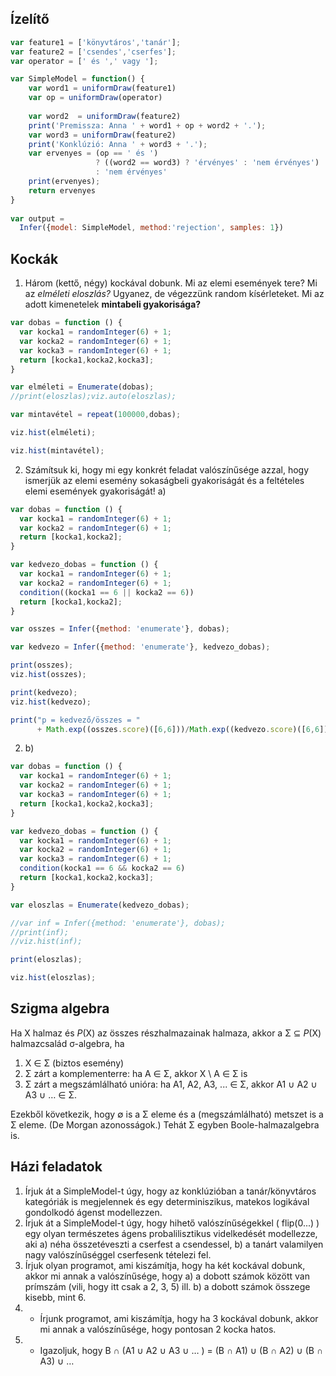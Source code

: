 ## Ízelítő

````javascript
var feature1 = ['könyvtáros','tanár'];
var feature2 = ['csendes','cserfes'];
var operator = [' és ',' vagy '];

var SimpleModel = function() {
    var word1 = uniformDraw(feature1)
    var op = uniformDraw(operator)
  
    var word2  = uniformDraw(feature2)
    print('Premissza: Anna ' + word1 + op + word2 + '.'); 
    var word3 = uniformDraw(feature2)
    print('Konklúzió: Anna ' + word3 + '.'); 
    var ervenyes = (op == ' és ')
                   ? ((word2 == word3) ? 'érvényes' : 'nem érvényes') 
                   : 'nem érvényes'
    print(ervenyes); 
    return ervenyes
}
 
var output = 
  Infer({model: SimpleModel, method:'rejection', samples: 1})
````

## Kockák

1. Három (kettő, négy) kockával dobunk. Mi az elemi események tere? Mi az _elméleti eloszlás?_ Ugyanez, de végezzünk random kísérleteket. Mi az adott kimenetelek **mintabeli gyakorisága?**


````javascript
var dobas = function () {
  var kocka1 = randomInteger(6) + 1;
  var kocka2 = randomInteger(6) + 1;
  var kocka3 = randomInteger(6) + 1;
  return [kocka1,kocka2,kocka3];
}

var elméleti = Enumerate(dobas);
//print(eloszlas);viz.auto(eloszlas);

var mintavétel = repeat(100000,dobas);

viz.hist(elméleti);

viz.hist(mintavétel);
````

2. Számítsuk ki, hogy mi egy konkrét feladat valószínűsége azzal, hogy ismerjük az elemi esemény sokaságbeli gyakoriságát és a feltételes elemi események gyakoriságát! a)

````javascript
var dobas = function () {
  var kocka1 = randomInteger(6) + 1;
  var kocka2 = randomInteger(6) + 1;
  return [kocka1,kocka2];
}

var kedvezo_dobas = function () {
  var kocka1 = randomInteger(6) + 1;
  var kocka2 = randomInteger(6) + 1;
  condition((kocka1 == 6 || kocka2 == 6))
  return [kocka1,kocka2];
}

var osszes = Infer({method: 'enumerate'}, dobas);

var kedvezo = Infer({method: 'enumerate'}, kedvezo_dobas);

print(osszes);
viz.hist(osszes);

print(kedvezo);
viz.hist(kedvezo);

print("p = kedvező/összes = " 
      + Math.exp((osszes.score)([6,6]))/Math.exp((kedvezo.score)([6,6])));

````

2. b)

````javascript
var dobas = function () {
  var kocka1 = randomInteger(6) + 1;
  var kocka2 = randomInteger(6) + 1;
  var kocka3 = randomInteger(6) + 1;
  return [kocka1,kocka2,kocka3];
}

var kedvezo_dobas = function () {
  var kocka1 = randomInteger(6) + 1;
  var kocka2 = randomInteger(6) + 1;
  var kocka3 = randomInteger(6) + 1;
  condition(kocka1 == 6 && kocka2 == 6)
  return [kocka1,kocka2,kocka3];
}

var eloszlas = Enumerate(kedvezo_dobas);

//var inf = Infer({method: 'enumerate'}, dobas);
//print(inf);
//viz.hist(inf);

print(eloszlas);

viz.hist(eloszlas);
````
## Szigma algebra

Ha X halmaz és _P_(X) az összes részhalmazainak halmaza, akkor a Σ ⊆ _P_(X) halmazcsalád σ-algebra, ha

1. X ∈ Σ (biztos esemény)
2. Σ zárt a komplementerre: ha A ∈ Σ, akkor X \ A ∈ Σ is
3. Σ zárt a megszámlálható unióra: ha  A1, A2, A3, ... ∈ Σ, akkor A1 ∪ A2 ∪ A3 ∪ … ∈ Σ.

Ezekből következik, hogy ∅ is a Σ eleme és a (megszámlálható) metszet is a Σ eleme. (De Morgan azonosságok.) Tehát Σ egyben Boole-halmazalgebra is.

## Házi feladatok

1. Írjuk át a SimpleModel-t úgy, hogy az konklúzióban a tanár/könyvtáros kategóriák is megjelennek és egy determiniszikus, matekos logikával gondolkodó ágenst modellezzen.
2. Írjuk át a SimpleModel-t úgy, hogy hihető valószínűségekkel ( flip(0...) ) egy olyan természetes ágens probalilisztikus videlkedését modellezze, aki a) néha összetéveszti a cserfest a csendessel, b) a tanárt valamilyen nagy valószínűséggel cserfesenk tételezi fel.
3. Írjuk olyan programot, ami kiszámítja, hogy ha két kockával dobunk, akkor mi annak a valószínűsége, hogy a) a dobott számok között van prímszám (vili, hogy itt csak a 2, 3, 5) ill. b) a dobott számok összege kisebb, mint 6.
4. * Írjunk programot, ami  kiszámítja, hogy ha 3 kockával dobunk, akkor mi annak a valószínűsége, hogy pontosan 2 kocka hatos.
5. * Igazoljuk, hogy  B ∩ (A1 ∪ A2 ∪ A3 ∪ … ) = (B ∩ A1) ∪ (B ∩ A2) ∪ (B ∩ A3) ∪ …
